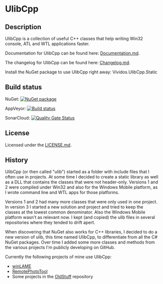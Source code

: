 # UlibCpp

## Description

UlibCpp is a collection of useful C++ classes that help writing Win32 console, ATL and WTL applications faster.

Documentation for UlibCpp can be found here:
[Documentation.md](Documentation.md "UlibCpp Documentation").

The changelog for UlibCpp can be found here:
[Changelog.md](Changelog.md "UlibCpp Changelog").

Install the NuGet package to use UlibCpp right away: Vividos.UlibCpp.Static

## Build status

NuGet: [![NuGet package](https://img.shields.io/nuget/v/Vividos.UlibCpp.Static.svg)](https://www.nuget.org/packages/Vividos.UlibCpp.Static/)

AppVeyor: [![Build status](https://ci.appveyor.com/api/projects/status/barfr2cil647t8du?svg=true)](https://ci.appveyor.com/project/vividos/ulibcpp)

SonarCloud: [![Quality Gate Status](https://sonarcloud.io/api/project_badges/measure?project=UlibCpp&metric=alert_status)](https://sonarcloud.io/dashboard?id=UlibCpp)

## License

Licensed under the [LICENSE.md](LICENSE.md "BSD 2-clause license").

## History

UlibCpp (or then called "ulib") started as a folder with include files that I
often use in projects. At some time I decided to create a static library as
well as a DLL that contains the classes that were not header-only. Versions 1
and 2 were compiled under Win32 and also for the Windows Mobile platform, as I
wrote command line and WTL apps for those platforms.

Versions 1 and 2 had many more classes that were only used in one project. In
version 3 I started a new solution and project and tried to keep the classes
at the lowest common denominator. Also the Windows Mobile platform wasn't as
relevant now. I kept (and copied) the ulib files in several repositories where
they tended to drift apert.

When discovering that NuGet also works for C++ libraries, I decided to do a
new version of ulib, this time named UlibCpp, to differentiate from all the
C# NuGet packages. Over time I added some more classes and methods from the
various projects I'm publicly developing on GitHub.

Currently the following projects of mine use UlibCpp:
- [winLAME](https://github.com/vividos/winLAME)
- [RemotePhotoTool](https://github.com/vividos/RemotePhotoTool)
- Some projects in the [OldStuff](https://github.com/vividos/OldStuff) repository
